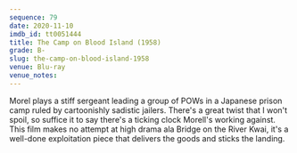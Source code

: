 ```yaml
---
sequence: 79
date: 2020-11-10
imdb_id: tt0051444
title: The Camp on Blood Island (1958)
grade: B-
slug: the-camp-on-blood-island-1958
venue: Blu-ray
venue_notes:
---
```


Morel plays a stiff sergeant leading a group of POWs in a Japanese prison camp ruled by cartoonishly sadistic jailers. There's a great twist that I won't spoil, so suffice it to say there's a ticking clock Morell's working against. This film makes no attempt at high drama ala Bridge on the River Kwai, it's a well-done exploitation piece that delivers the goods and sticks the landing.
